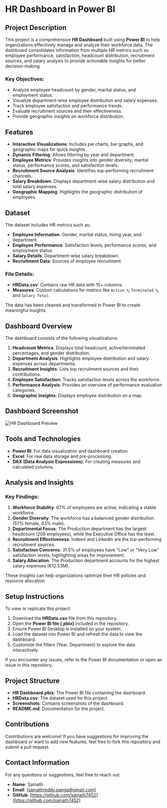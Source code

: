 # HR Dashboard in Power BI

## Project Description
This project is a comprehensive **HR Dashboard** built using **Power BI** to help organizations effectively manage and analyze their workforce data. The dashboard consolidates information from multiple HR metrics such as employee performance, satisfaction, headcount distribution, recruitment sources, and salary analysis to provide actionable insights for better decision-making.

### Key Objectives:
- Analyze employee headcount by gender, marital status, and employment status.
- Visualize department-wise employee distribution and salary expenses.
- Track employee satisfaction and performance trends.
- Evaluate recruitment sources and their effectiveness.
- Provide geographic insights on workforce distribution.

## Features
- **Interactive Visualizations**: Includes pie charts, bar graphs, and geographic maps for quick insights.
- **Dynamic Filtering**: Allows filtering by year and department.
- **Employee Metrics**: Provides insights into gender diversity, marital status, performance scores, and satisfaction levels.
- **Recruitment Source Analysis**: Identifies top-performing recruitment channels.
- **Salary Breakdown**: Displays department-wise salary distribution and total salary expenses.
- **Geographic Mapping**: Highlights the geographic distribution of employees.

## Dataset
The dataset includes HR metrics such as:
- **Employee Information**: Gender, marital status, hiring year, and department.
- **Employee Performance**: Satisfaction levels, performance scores, and employment status.
- **Salary Details**: Department-wise salary breakdown.
- **Recruitment Data**: Sources of employee recruitment.

### File Details:
- **HRData.csv**: Contains raw HR data with 15+ columns.
- **Measures**: Custom calculations for metrics like `Active %`, `Terminated %`, and `Salary Total`.

The data has been cleaned and transformed in Power BI to create meaningful insights.

## Dashboard Overview
The dashboard consists of the following visualizations:
1. **Headcount Metrics**: Displays total headcount, active/terminated percentages, and gender distribution.
2. **Department Analysis**: Highlights employee distribution and salary expenses across departments.
3. **Recruitment Insights**: Lists top recruitment sources and their contributions.
4. **Employee Satisfaction**: Tracks satisfaction levels across the workforce.
5. **Performance Analysis**: Provides an overview of performance evaluation categories.
6. **Geographic Insights**: Displays employee distribution on a map.

## Dashboard Screenshot
![HR Dashboard Preview](https://github.com/yourusername/yourrepo/blob/main/hr_dashboard_preview.png)

## Tools and Technologies
- **Power BI**: For data visualization and dashboard creation.
- **Excel**: For raw data storage and pre-processing.
- **DAX (Data Analysis Expressions)**: For creating measures and calculated columns.

## Analysis and Insights
### Key Findings:
1. **Workforce Stability**: 67% of employees are active, indicating a stable workforce.
2. **Gender Diversity**: The workforce has a balanced gender distribution (57% female, 43% male).
3. **Departmental Focus**: The Production department has the largest headcount (209 employees), while the Executive Office has the least.
4. **Recruitment Effectiveness**: Indeed and LinkedIn are the top-performing recruitment sources.
5. **Satisfaction Concerns**: 31.5% of employees have "Low" or "Very Low" satisfaction levels, highlighting areas for improvement.
6. **Salary Allocation**: The Production department accounts for the highest salary expenses (€12.53M).

These insights can help organizations optimize their HR policies and resource allocation.

## Setup Instructions
To view or replicate this project:
1. Download the **HRData.csv** file from this repository.
2. Open the **Power BI file (.pbix)** included in the repository.
3. Ensure Power BI Desktop is installed on your system.
4. Load the dataset into Power BI and refresh the data to view the dashboard.
5. Customize the filters (Year, Department) to explore the data interactively.

If you encounter any issues, refer to the Power BI documentation or open an issue in this repository.

## Project Structure
- **HR Dashboard.pbix**: The Power BI file containing the dashboard.
- **HRData.csv**: The dataset used for this project.
- **Screenshots**: Contains screenshots of the dashboard.
- **README.md**: Documentation for the project.

## Contributions
Contributions are welcome! If you have suggestions for improving the dashboard or want to add new features, feel free to fork this repository and submit a pull request.

## Contact Information
For any questions or suggestions, feel free to reach out:
- **Name**: Sainath
- **Email**: [sainathreddy.panga@gmail.com]
- **GitHub**: [https://github.com/sainath7452](https://github.com/sainath7452)
